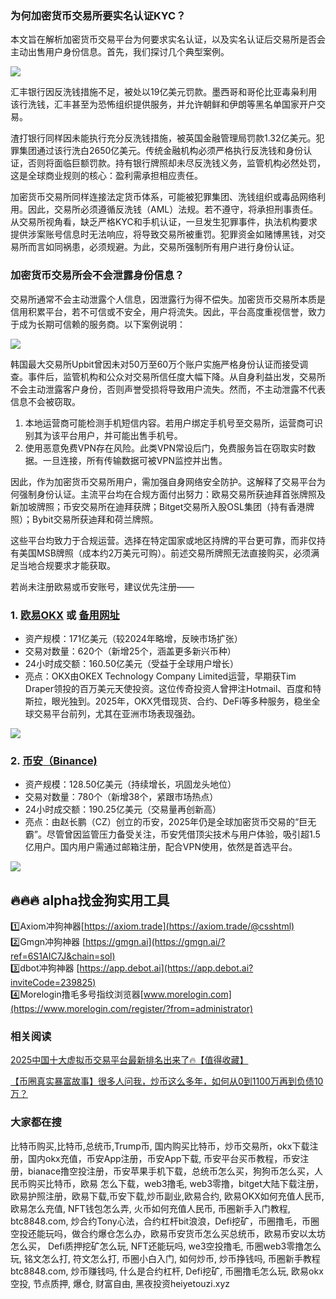 ### 为何加密货币交易所要实名认证KYC？

本文旨在解析加密货币交易平台为何要求实名认证，以及实名认证后交易所是否会主动出售用户身份信息。首先，我们探讨几个典型案例。

[![](https://307e939.webp.li/20250415173634650.png)](https://btc8848.com/top-10-exchanges)

汇丰银行因反洗钱措施不足，被处以19亿美元罚款。墨西哥和哥伦比亚毒枭利用该行洗钱，汇丰甚至为恐怖组织提供服务，并允许朝鲜和伊朗等黑名单国家开户交易。

渣打银行同样因未能执行充分反洗钱措施，被英国金融管理局罚款1.32亿美元。犯罪集团通过该行洗白2650亿美元。传统金融机构必须严格执行反洗钱和身份认证，否则将面临巨额罚款。持有银行牌照却未尽反洗钱义务，监管机构必然处罚，这是全球商业规则的核心：盈利需承担相应责任。

加密货币交易所同样连接法定货币体系，可能被犯罪集团、洗钱组织或毒品网络利用。因此，交易所必须遵循反洗钱（AML）法规。若不遵守，将承担刑事责任。从交易所视角看，缺乏严格KYC和手机认证，一旦发生犯罪事件，执法机构要求提供涉案账号信息时无法响应，将导致交易所被重罚。犯罪资金如赌博黑钱，对交易所而言如同祸患，必须规避。为此，交易所强制所有用户进行身份认证。

### 加密货币交易所会不会泄露身份信息？

交易所通常不会主动泄露个人信息，因泄露行为得不偿失。加密货币交易所本质是信用积累平台，若不可信或不安全，用户将流失。因此，平台高度重视信誉，致力于成为长期可信赖的服务商。以下案例说明：

[![](https://307e939.webp.li/20250415173710326.png)](https://btc8848.com/top-10-exchanges)

韩国最大交易所Upbit曾因未对50万至60万个账户实施严格身份认证而接受调查。事件后，监管机构和公众对交易所信任度大幅下降。从自身利益出发，交易所不会主动泄露客户身份，否则声誉受损将导致用户流失。然而，不主动泄露不代表信息不会被窃取。

1.  本地运营商可能检测手机短信内容。若用户绑定手机号至交易所，运营商可识别其为该平台用户，并可能出售手机号。
2.  使用恶意免费VPN存在风险。此类VPN常设后门，免费服务旨在窃取实时数据。一旦连接，所有传输数据可被VPN监控并出售。

因此，作为加密货币交易所用户，需加强自身网络安全防护。这解释了交易平台为何强制身份认证。主流平台均在合规方面付出努力：欧易交易所获迪拜首张牌照及新加坡牌照；币安交易所在迪拜获牌；Bitget交易所入股OSL集团（持有香港牌照）；Bybit交易所获迪拜和荷兰牌照。

这些平台均致力于合规运营。选择在特定国家或地区持牌的平台更可靠，而非仅持有美国MSB牌照（成本约2万美元可购）。前述交易所牌照无法直接购买，必须满足当地合规要求才能获取。

若尚未注册欧易或币安账号，建议优先注册——
### 1. [欧易OKX](https://www.okx.com/zh-hans/join/74873351) 或 [备用网址](https://www.chouyi.world/zh-hans/join/18639032) 
- 资产规模：171亿美元（较2024年略增，反映市场扩张）
- 交易对数量：620个（新增25个，涵盖更多新兴币种）
- 24小时成交额：160.50亿美元（受益于全球用户增长）
- 亮点：OKX由OKEX Technology Company Limited运营，早期获Tim Draper领投的百万美元天使投资。这位传奇投资人曾押注Hotmail、百度和特斯拉，眼光独到。2025年，OKX凭借现货、合约、DeFi等多种服务，稳坐全球交易平台前列，尤其在亚洲市场表现强劲。

[![](https://fe095ec.webp.li/top-10-exchanges-001.jpg)](https://www.chouyi.world/zh-hans/join/18639032)

### 2. [币安（Binance)](https://accounts.binance.com/zh-CN/register?ref=36457687)
- 资产规模：128.50亿美元（持续增长，巩固龙头地位）
- 交易对数量：780个（新增38个，紧跟市场热点）
- 24小时成交额：190.25亿美元（交易量再创新高）
- 亮点：由赵长鹏（CZ）创立的币安，2025年仍是全球加密货币交易的“巨无霸”。尽管曾因监管压力备受关注，币安凭借顶尖技术与用户体验，吸引超1.5亿用户。国内用户需通过邮箱注册，配合VPN使用，依然是首选平台。

[![](https://fe095ec.webp.li/top-10-exchanges-002.jpg)](https://accounts.binance.com/zh-CN/register?ref=36457687)

## 🔥🔥🔥 alpha找金狗实用工具
1️⃣Axiom冲狗神器[https://axiom.trade](https://axiom.trade/@csshtml)  
2️⃣Gmgn冲狗神器 [https://gmgn.ai](https://gmgn.ai/?ref=6S1AIC7J&chain=sol)  
3️⃣dbot冲狗神器 [https://app.debot.ai](https://app.debot.ai?inviteCode=239825)  
4️⃣Morelogin撸毛多号指纹浏览器[www.morelogin.com](https://www.morelogin.com/register/?from=administrator)  

### 相关阅读
[2025中国十大虚拟币交易平台最新排名出来了🔥【值得收藏】](https://btc8848.com/top-10-exchanges/)

[【币圈真实暴富故事】很多人问我，炒币这么多年，如何从0到1100万再到负债10万？](https://heiyetouzi.xyz/biquanstory001/)

### 大家都在搜
比特币购买,比特币,总统币,Trump币, 国内购买比特币，炒币交易所，okx下载注册，国内okx充值，币安App注册，币安App下载, 币安平台买币教程，币安注册，bianace撸空投注册，币安苹果手机下载，总统币怎么买，狗狗币怎么买，人民币购买比特币，欧易 怎么下载，web3撸毛, web3零撸，bitget大陆下载注册，欧易护照注册，欧易下载,币安下载,炒币副业,欧易合约, 欧易OKX如何充值人民币, 欧易怎么充值, NFT钱包怎么弄, 火币如何充值人民币, 币圈新手入门教程, btc8848.com, 炒合约Tony心法，合约杠杆bit浪浪，Defi挖矿，币圈撸毛，币圈空投还能玩吗，做合约爆仓怎么办，欧易币安货币怎么买总统币，欧易币安以太坊怎么买， Defi质押挖矿怎么玩, NFT还能玩吗, we3空投撸毛, 币圈web3零撸怎么玩, 铭文怎么打, 符文怎么打, 币圈小白入门, 如何炒币, 炒币挣钱吗, 币圈新手教程btc8848.com, 炒币赚钱吗, 什么是合约杠杆, Defi挖矿, 币圈撸毛怎么玩, 欧易okx空投, 节点质押, 爆仓, 财富自由, 黑夜投资heiyetouzi.xyz